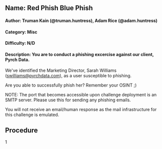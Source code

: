 ## Name: Red Phish Blue Phish
#### Author: Truman Kain (@truman.huntress), Adam Rice (@adam.huntress)
#### Category: Misc
#### Difficulty: N/D
#### Description: You are to conduct a phishing excercise against our client, Pyrch Data.

We've identified the Marketing Director, Sarah Williams (swilliams@pyrchdata.com), as a user susceptible to phishing.

Are you able to successfully phish her? Remember your OSINT ;)

NOTE: The port that becomes accessible upon challenge deployment is an SMTP server. Please use this for sending any phishing emails.

You will not receive an email/human response as the mail infrastructure for this challenge is emulated.

## Procedure
1

